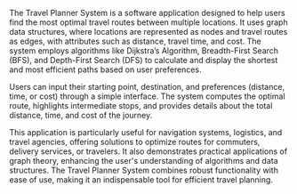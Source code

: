 The Travel Planner System is a software application designed to help users find the most optimal travel routes between multiple locations. It uses graph data structures, where locations are represented as nodes and travel routes as edges, with attributes such as distance, travel time, and cost. The system employs algorithms like Dijkstra’s Algorithm, Breadth-First Search (BFS), and Depth-First Search (DFS) to calculate and display the shortest and most efficient paths based on user preferences.

Users can input their starting point, destination, and preferences (distance, time, or cost) through a simple interface. The system computes the optimal route, highlights intermediate stops, and provides details about the total distance, time, and cost of the journey.

This application is particularly useful for navigation systems, logistics, and travel agencies, offering solutions to optimize routes for commuters, delivery services, or travelers. It also demonstrates practical applications of graph theory, enhancing the user's understanding of algorithms and data structures. The Travel Planner System combines robust functionality with ease of use, making it an indispensable tool for efficient travel planning.






